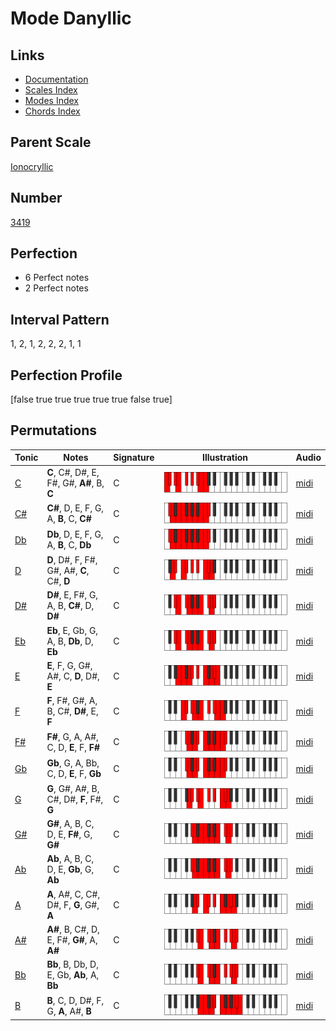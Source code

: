 # Mode Danyllic

## Links

- [Documentation](index.md)
- [Scales Index](Scales.md)
- [Modes Index](Modes.md)
- [Chords Index](Chords.md)

## Parent Scale

[Ionocryllic](ScaleIonocryllic.md)

## Number

[3419](https://ianring.com/musictheory/scales/3419)

## Perfection

- 6 Perfect notes
- 2 Perfect notes

## Interval Pattern

1, 2, 1, 2, 2, 2, 1, 1

## Perfection Profile

[false true true true true true false true]

## Permutations

| Tonic | Notes | Signature | Illustration | Audio |
|-------|-------|-----------|--------------|-------|
| [C](ModeCNaturalDanyllic.md) | **C**, C#, D#, E, F#, G#, **A#**, B, **C** | C | ![CNaturalDanyllic](ModeCNaturalDanyllic.png) | [midi](https://github.com/edipermadi/music/blob/main/docs/ModeCNaturalDanyllic.mid?raw=true) |
| [C#](ModeCSharpDanyllic.md) | **C#**, D, E, F, G, A, **B**, C, **C#** | C | ![CSharpDanyllic](ModeCSharpDanyllic.png) | [midi](https://github.com/edipermadi/music/blob/main/docs/ModeCSharpDanyllic.mid?raw=true) |
| [Db](ModeDFlatDanyllic.md) | **Db**, D, E, F, G, A, **B**, C, **Db** | C | ![DFlatDanyllic](ModeDFlatDanyllic.png) | [midi](https://github.com/edipermadi/music/blob/main/docs/ModeDFlatDanyllic.mid?raw=true) |
| [D](ModeDNaturalDanyllic.md) | **D**, D#, F, F#, G#, A#, **C**, C#, **D** | C | ![DNaturalDanyllic](ModeDNaturalDanyllic.png) | [midi](https://github.com/edipermadi/music/blob/main/docs/ModeDNaturalDanyllic.mid?raw=true) |
| [D#](ModeDSharpDanyllic.md) | **D#**, E, F#, G, A, B, **C#**, D, **D#** | C | ![DSharpDanyllic](ModeDSharpDanyllic.png) | [midi](https://github.com/edipermadi/music/blob/main/docs/ModeDSharpDanyllic.mid?raw=true) |
| [Eb](ModeEFlatDanyllic.md) | **Eb**, E, Gb, G, A, B, **Db**, D, **Eb** | C | ![EFlatDanyllic](ModeEFlatDanyllic.png) | [midi](https://github.com/edipermadi/music/blob/main/docs/ModeEFlatDanyllic.mid?raw=true) |
| [E](ModeENaturalDanyllic.md) | **E**, F, G, G#, A#, C, **D**, D#, **E** | C | ![ENaturalDanyllic](ModeENaturalDanyllic.png) | [midi](https://github.com/edipermadi/music/blob/main/docs/ModeENaturalDanyllic.mid?raw=true) |
| [F](ModeFNaturalDanyllic.md) | **F**, F#, G#, A, B, C#, **D#**, E, **F** | C | ![FNaturalDanyllic](ModeFNaturalDanyllic.png) | [midi](https://github.com/edipermadi/music/blob/main/docs/ModeFNaturalDanyllic.mid?raw=true) |
| [F#](ModeFSharpDanyllic.md) | **F#**, G, A, A#, C, D, **E**, F, **F#** | C | ![FSharpDanyllic](ModeFSharpDanyllic.png) | [midi](https://github.com/edipermadi/music/blob/main/docs/ModeFSharpDanyllic.mid?raw=true) |
| [Gb](ModeGFlatDanyllic.md) | **Gb**, G, A, Bb, C, D, **E**, F, **Gb** | C | ![GFlatDanyllic](ModeGFlatDanyllic.png) | [midi](https://github.com/edipermadi/music/blob/main/docs/ModeGFlatDanyllic.mid?raw=true) |
| [G](ModeGNaturalDanyllic.md) | **G**, G#, A#, B, C#, D#, **F**, F#, **G** | C | ![GNaturalDanyllic](ModeGNaturalDanyllic.png) | [midi](https://github.com/edipermadi/music/blob/main/docs/ModeGNaturalDanyllic.mid?raw=true) |
| [G#](ModeGSharpDanyllic.md) | **G#**, A, B, C, D, E, **F#**, G, **G#** | C | ![GSharpDanyllic](ModeGSharpDanyllic.png) | [midi](https://github.com/edipermadi/music/blob/main/docs/ModeGSharpDanyllic.mid?raw=true) |
| [Ab](ModeAFlatDanyllic.md) | **Ab**, A, B, C, D, E, **Gb**, G, **Ab** | C | ![AFlatDanyllic](ModeAFlatDanyllic.png) | [midi](https://github.com/edipermadi/music/blob/main/docs/ModeAFlatDanyllic.mid?raw=true) |
| [A](ModeANaturalDanyllic.md) | **A**, A#, C, C#, D#, F, **G**, G#, **A** | C | ![ANaturalDanyllic](ModeANaturalDanyllic.png) | [midi](https://github.com/edipermadi/music/blob/main/docs/ModeANaturalDanyllic.mid?raw=true) |
| [A#](ModeASharpDanyllic.md) | **A#**, B, C#, D, E, F#, **G#**, A, **A#** | C | ![ASharpDanyllic](ModeASharpDanyllic.png) | [midi](https://github.com/edipermadi/music/blob/main/docs/ModeASharpDanyllic.mid?raw=true) |
| [Bb](ModeBFlatDanyllic.md) | **Bb**, B, Db, D, E, Gb, **Ab**, A, **Bb** | C | ![BFlatDanyllic](ModeBFlatDanyllic.png) | [midi](https://github.com/edipermadi/music/blob/main/docs/ModeBFlatDanyllic.mid?raw=true) |
| [B](ModeBNaturalDanyllic.md) | **B**, C, D, D#, F, G, **A**, A#, **B** | C | ![BNaturalDanyllic](ModeBNaturalDanyllic.png) | [midi](https://github.com/edipermadi/music/blob/main/docs/ModeBNaturalDanyllic.mid?raw=true) |
